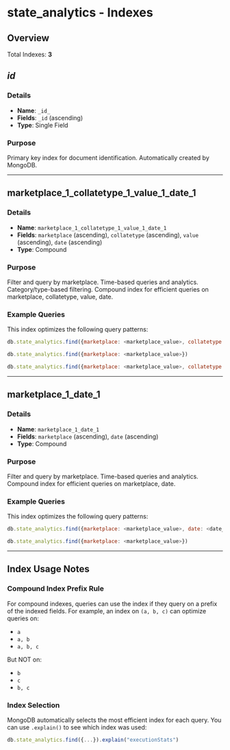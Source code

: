 # state_analytics - Indexes

## Overview

Total Indexes: **3**

## _id_

### Details

- **Name**: `_id_`
- **Fields**: `_id` (ascending)
- **Type**: Single Field

### Purpose

Primary key index for document identification. Automatically created by MongoDB.

---

## marketplace_1_collatetype_1_value_1_date_1

### Details

- **Name**: `marketplace_1_collatetype_1_value_1_date_1`
- **Fields**: `marketplace` (ascending), `collatetype` (ascending), `value` (ascending), `date` (ascending)
- **Type**: Compound

### Purpose

Filter and query by marketplace. Time-based queries and analytics. Category/type-based filtering. Compound index for efficient queries on marketplace, collatetype, value, date.

### Example Queries

This index optimizes the following query patterns:

```javascript
db.state_analytics.find({marketplace: <marketplace_value>, collatetype: <collatetype_value>, value: <value_value>, date: <date_value>})
```

```javascript
db.state_analytics.find({marketplace: <marketplace_value>})
```

```javascript
db.state_analytics.find({marketplace: <marketplace_value>, collatetype: <collatetype_value>})
```

---

## marketplace_1_date_1

### Details

- **Name**: `marketplace_1_date_1`
- **Fields**: `marketplace` (ascending), `date` (ascending)
- **Type**: Compound

### Purpose

Filter and query by marketplace. Time-based queries and analytics. Compound index for efficient queries on marketplace, date.

### Example Queries

This index optimizes the following query patterns:

```javascript
db.state_analytics.find({marketplace: <marketplace_value>, date: <date_value>})
```

```javascript
db.state_analytics.find({marketplace: <marketplace_value>})
```

---

## Index Usage Notes

### Compound Index Prefix Rule

For compound indexes, queries can use the index if they query on a prefix of the indexed fields. For example, an index on `(a, b, c)` can optimize queries on:
- `a`
- `a, b`
- `a, b, c`

But NOT on:
- `b`
- `c`
- `b, c`

### Index Selection

MongoDB automatically selects the most efficient index for each query. You can use `.explain()` to see which index was used:

```javascript
db.state_analytics.find({...}).explain("executionStats")
```
